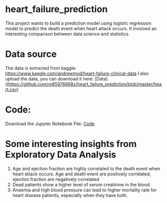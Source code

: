 # heart_failure_prediction

This project wants to build a prediction model using logistic regression model to predict the death event when heart attack occurs. It involved an interesting comparison between data science and statistics.

# Data source

The data is extracted from kaggle: https://www.kaggle.com/andrewmvd/heart-failure-clinical-data
I also upload the data, you can download it here: [Data]((https://github.com/m85976668z/heart_failure_prediction/blob/master/heart.csv)

# Code:

Download the Jupyter Notebook File: [Code](https://github.com/m85976668z/heart_failure_prediction/blob/master/heart_failure_prediction.ipynb)

# Some interesting insights from Exploratory Data Analysis

1. Age and ejection fraction are highly correlated to the death event when heart attack occurs. Age and death event are positively correlated, ejection fraction are negatively correlated
2. Dead patients show a higher level of serum creatinine in the blood.
3. Anaemia and high blood pressure can lead to higher mortality rate for heart disease patients, especially when they have both.
